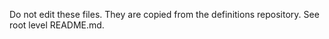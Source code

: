 Do not edit these files. They are copied from the definitions repository. See root level README.md.
